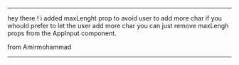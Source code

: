 
---------------------------------------------------------------------------------

hey there !
i added maxLenght prop to avoid user to add more char
if you whould prefer to let the user add more char you can just remove maxLengh props from the AppInput component.

from Amirmohammad

----------------------------------------------------------------------------------

